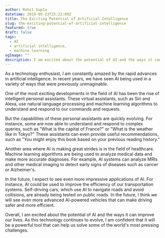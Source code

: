 ```yaml
---
author: Rohit Gupta
datetime: 2019-09-23T15:22:00Z
title: The Exciting Potential of Artificial Intelligence
slug: the-exciting-potential-of-artificial-intelligence
featured: true
draft: false
tags:
  - AI
  - artificial intelligence,
  - machine learning
ogImage: ""
description: I am excited about the potential of AI and the ways it can improve our lives.
---
```


As a technology enthusiast, I am constantly amazed by the rapid advances in artificial intelligence. In recent years, we have seen AI being used in a variety of ways that were previously unimaginable.

One of the most exciting developments in the field of AI has been the rise of intelligent personal assistants. These virtual assistants, such as Siri and Alexa, use natural language processing and machine learning algorithms to understand and respond to our commands and requests.

But the capabilities of these personal assistants are quickly evolving. For instance, some are now able to understand and respond to complex queries, such as "What is the capital of France?" or "What is the weather like in Tokyo?" These assistants can even provide useful recommendations, such as "You might enjoy this book based on your previous reading history."

Another area where AI is making great strides is in the field of healthcare. Machine learning algorithms are being used to analyze medical data and make more accurate diagnoses. For example, AI systems can analyze MRIs and other medical imaging to detect early signs of diseases such as cancer or Alzheimer's.

In the future, I expect to see even more impressive applications of AI. For instance, AI could be used to improve the efficiency of our transportation systems. Self-driving cars, which use AI to navigate roads and avoid collisions, are already being tested on public roads. In the future, I think we will see even more advanced AI-powered vehicles that can make driving safer and more efficient.

Overall, I am excited about the potential of AI and the ways it can improve our lives. As this technology continues to evolve, I am confident that it will be a powerful tool that can help us solve some of the world's most pressing challenges.
